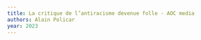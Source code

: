 ```yaml
---
title: La critique de l’antiracisme devenue folle - AOC media
authors: Alain Policar
year: 2023
---
```


